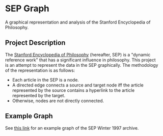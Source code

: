 # SEP Graph

A graphical representation and analysis of the Stanford Encyclopedia of Philosophy.

## Project Description

The [Stanford Encyclopedia of Philosophy][1] (hereafter, SEP) is a "dynamic reference work" that has a significant influence in philosophy. This project is an attempt to represent the data in the SEP graphically. The methodology of the representation is as follows:

+ Each article in the SEP is a node.
+ A directed edge connects a source and target node iff the article represented by the source contains a hyperlink to the article represented by the target.
+ Otherwise, nodes are not directly connected.

## Example Graph

See [this link][2] for an example graph of the SEP Winter 1997 archive.

[1]: http://plato.stanford.edu
[2]: /examplegraph.html
